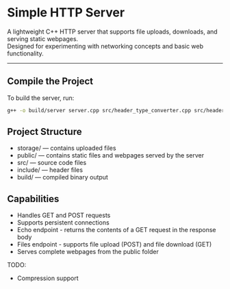 # Simple HTTP Server

A lightweight C++ HTTP server that supports file uploads, downloads, and serving static webpages.  
Designed for experimenting with networking concepts and basic web functionality.

---

## Compile the Project
To build the server, run:

```bash
g++ -o build/server server.cpp src/header_type_converter.cpp src/header_type.cpp src/response_type_converter.cpp src/header_converter.cpp src/client_handler.cpp -Iinclude -pthread -std=c++20
```

## Project Structure
 - storage/ — contains uploaded files
 - public/ — contains static files and webpages served by the server
 - src/ — source code files
 - include/ — header files
 - build/ — compiled binary output

## Capabilities
 - Handles GET and POST requests
 - Supports persistent connections
 - Echo endpoint - returns the contents of a GET request in the response body
 - Files endpoint - supports file upload (POST) and file download (GET)
 - Serves complete webpages from the public folder

TODO:
 - Compression support
